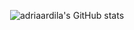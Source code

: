 <div align="center">
  
![adriaardila's GitHub stats](https://github-readme-stats-omega-beige-18.vercel.app/api?username=adriaardila&show_icons=true&theme=radical&hide=stars&show=prs_merged,prs_merged_percentage)

</div>

<!--
**adriaardila/adriaardila** is a ✨ _special_ ✨ repository because its `README.md` (this file) appears on your GitHub profile.

Here are some ideas to get you started:

- 🔭 I’m currently working on ...
- 🌱 I’m currently learning ...
- 👯 I’m looking to collaborate on ...
- 🤔 I’m looking for help with ...
- 💬 Ask me about ...
- 📫 How to reach me: ...
- 😄 Pronouns: ...
- ⚡ Fun fact: ...
-->
